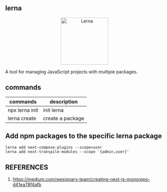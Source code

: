 ## lerna
<p align="center">
  <img alt="Lerna" src="https://user-images.githubusercontent.com/645641/79596653-38f81200-80e1-11ea-98cd-1c6a3bb5de51.png" width="150">
</p>
A tool for managing JavaScript projects with multiple packages.

## commands
| commands       |   description      |
|----------------|--------------------|
| npx lerna init | init lerna         |
| lerna create   | create a package   |

## Add npm packages to the specific lerna package
```
lerna add next-compose-plugins --scope=user
lerna add next-transpile-modules --scope '{admin,user}'
```

## REFERENCES
1. https://medium.com/wesionary-team/creating-next-js-monorepo-d41ea78f4afb
